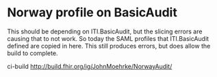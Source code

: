 # Norway profile on BasicAudit

This should be depending on ITI.BasicAudit, but the slicing errors are causing that to not work. So today the SAML profiles that ITI.BasicAudit defined are copied in here. This still produces errors, but does allow the build to complete.

ci-build http://build.fhir.org/ig/JohnMoehrke/NorwayAudit/


